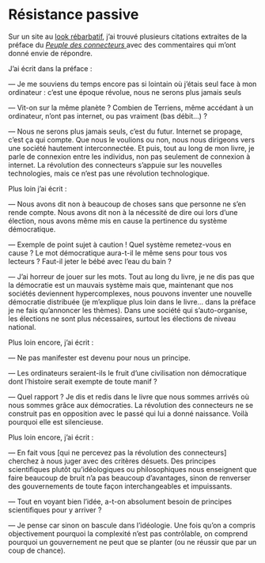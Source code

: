 # Résistance passive

Sur un site au [look rébarbatif](http://gonic.lyon.free.fr/resistance_passive.html), j’ai trouvé plusieurs citations extraites de la préface du [*Peuple des connecteurs* ](https://tcrouzet.com/le-peuple-des-connecteurs/)avec des commentaires qui m’ont donné envie de répondre.

J’ai écrit dans la préface :

— Je me souviens du temps encore pas si lointain où j’étais seul face à mon ordinateur : c’est une époque révolue, nous ne serons plus jamais seuls

— Vit-on sur la même planète ? Combien de Terriens, même accédant à un ordinateur, n’ont pas internet, ou pas vraiment (bas débit…) ?

— Nous ne serons plus jamais seuls, c’est du futur. Internet se propage, c’est ça qui compte. Que nous le voulions ou non, nous nous dirigeons vers une société hautement interconnectée. Et puis, tout au long de mon livre, je parle de connexion entre les individus, non pas seulement de connexion à internet. La révolution des connecteurs s’appuie sur les nouvelles technologies, mais ce n’est pas une révolution technologique.

Plus loin j’ai écrit :

— Nous avons dit non à beaucoup de choses sans que personne ne s’en rende compte. Nous avons dit non à la nécessité de dire oui lors d’une élection, nous avons même mis en cause la pertinence du système démocratique.

— Exemple de point sujet à caution ! Quel système remetez-vous en cause ? Le mot démocratique aura-t-il le même sens pour tous vos lecteurs ? Faut-il jeter le bébé avec l’eau du bain ?

— J’ai horreur de jouer sur les mots. Tout au long du livre, je ne dis pas que la démocratie est un mauvais système mais que, maintenant que nos sociétés deviennent hypercomplexes, nous pouvons inventer une nouvelle démocratie distribuée (je m’explique plus loin dans le livre… dans la préface je ne fais qu’annoncer les thèmes). Dans une société qui s’auto-organise, les élections ne sont plus nécessaires, surtout les élections de niveau national.

Plus loin encore, j’ai écrit :

— Ne pas manifester est devenu pour nous un principe.

— Les ordinateurs seraient-ils le fruit d’une civilisation non démocratique dont l’histoire serait exempte de toute manif ?

— Quel rapport ? Je dis et redis dans le livre que nous sommes arrivés où nous sommes grâce aux démocraties. La révolution des connecteurs ne se construit pas en opposition avec le passé qui lui a donné naissance. Voilà pourquoi elle est silencieuse.

 Plus loin encore, j’ai écrit :

— En fait vous \[qui ne percevez pas la révolution des connecteurs\] cherchez à nous juger avec des critères désuets. Des principes scientifiques plutôt qu’idéologiques ou philosophiques nous enseignent que faire beaucoup de bruit n’a pas beaucoup d’avantages, sinon de renverser des gouvernements de toute façon interchangeables et impuissants.

— Tout en voyant bien l’idée, a-t-on absolument besoin de principes scientifiques pour y arriver ?

— Je pense car sinon on bascule dans l’idéologie. Une fois qu’on a compris objectivement pourquoi la complexité n’est pas contrôlable, on comprend pourquoi un gouvernement ne peut que se planter (ou ne réussir que par un coup de chance).